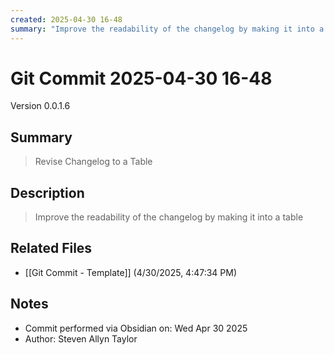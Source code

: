 ```yaml
---
created: 2025-04-30 16-48
summary: "Improve the readability of the changelog by making it into a table"
---
```


# Git Commit 2025-04-30 16-48

Version 0.0.1.6

## Summary
> Revise Changelog to a Table

## Description
> Improve the readability of the changelog by making it into a table

## Related Files
- [[Git Commit - Template]] (4/30/2025, 4:47:34 PM)

## Notes
- Commit performed via Obsidian on: Wed Apr 30 2025
- Author: Steven Allyn Taylor

